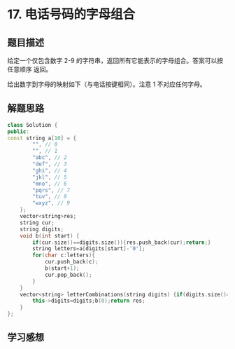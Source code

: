# 17. 电话号码的字母组合

## 题目描述

给定一个仅包含数字 2-9 的字符串，返回所有它能表示的字母组合。答案可以按 任意顺序 返回。

给出数字到字母的映射如下（与电话按键相同）。注意 1 不对应任何字母。

## 解题思路

```cpp
class Solution {
public:
const string a[10] = {
        "", // 0
        "", // 1
        "abc", // 2
        "def", // 3
        "ghi", // 4
        "jkl", // 5
        "mno", // 6
        "pqrs", // 7
        "tuv", // 8
        "wxyz", // 9
    };
    vector<string>res;
    string cur;
    string digits;
    void b(int start) {
        if(cur.size()==digits.size()){res.push_back(cur);return;}
        string letters=a[digits[start]-'0'];
        for(char c:letters){
            cur.push_back(c);
            b(start+1);
            cur.pop_back();
        }
    }
    vector<string> letterCombinations(string digits) {if(digits.size()==0)return vector<string>{};
        this->digits=digits;b(0);return res;
    }
};
```



## 学习感想